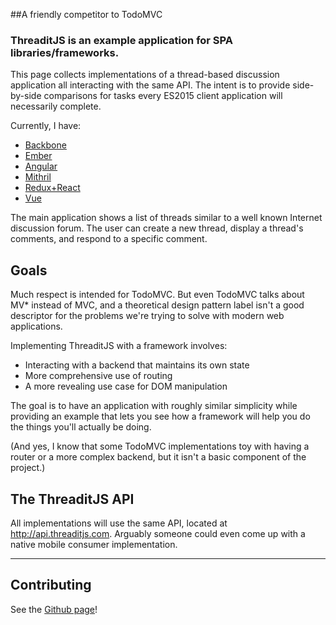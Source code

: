 ##A friendly competitor to TodoMVC

### ThreaditJS is an example application for SPA libraries/frameworks.  

This page collects implementations of a thread-based discussion application all interacting with the same API.  The intent is to provide side-by-side comparisons for tasks every ES2015 client application will necessarily complete.  

Currently, I have:

* [Backbone](http://backbone.threaditjs.com)
* [Ember](http://ember.threaditjs.com)
* [Angular](http://angular.threaditjs.com)
* [Mithril](http://mithril.threaditjs.com)
* [Redux+React](http://reduxreact.threaditjs.com)
* [Vue](http://vue.threaditjs.com)

The main application shows a list of threads similar to a well known Internet discussion forum.  The user can create a new thread, display a thread's comments, and respond to a specific comment.  

## Goals

Much respect is intended for TodoMVC.  But even TodoMVC talks about MV* instead of MVC, and a theoretical design pattern label isn't a good descriptor for the problems we're trying to solve with modern web applications.  

Implementing ThreaditJS with a framework involves: 

* Interacting with a backend that maintains its own state
* More comprehensive use of routing
* A more revealing use case for DOM manipulation

The goal is to have an application with roughly similar simplicity while providing an example that lets you see how a framework will help you do the things you'll actually be doing.  

(And yes, I know that some TodoMVC implementations toy with having a router or a more complex backend, but it isn't a basic component of the project.)  

## The ThreaditJS API

All implementations will use the same API, located at http://api.threaditjs.com.  Arguably someone could even come up with a native mobile consumer implementation.  

---

## Contributing

See the [Github page](http://github.com/koglerjs/threaditjs)!
